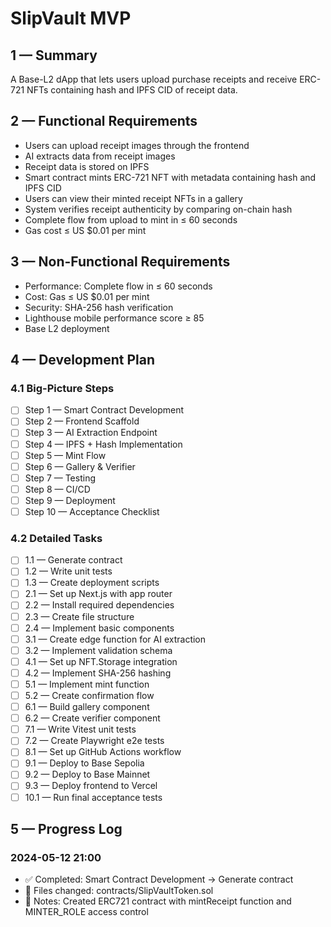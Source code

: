 # SlipVault MVP

## 1 — Summary
A Base-L2 dApp that lets users upload purchase receipts and receive ERC-721 NFTs containing hash and IPFS CID of receipt data.

## 2 — Functional Requirements
- Users can upload receipt images through the frontend
- AI extracts data from receipt images
- Receipt data is stored on IPFS
- Smart contract mints ERC-721 NFT with metadata containing hash and IPFS CID
- Users can view their minted receipt NFTs in a gallery
- System verifies receipt authenticity by comparing on-chain hash
- Complete flow from upload to mint in ≤ 60 seconds
- Gas cost ≤ US $0.01 per mint

## 3 — Non-Functional Requirements
- Performance: Complete flow in ≤ 60 seconds
- Cost: Gas ≤ US $0.01 per mint
- Security: SHA-256 hash verification
- Lighthouse mobile performance score ≥ 85
- Base L2 deployment

## 4 — Development Plan
### 4.1 Big-Picture Steps
- [ ] Step 1 — Smart Contract Development
- [ ] Step 2 — Frontend Scaffold
- [ ] Step 3 — AI Extraction Endpoint
- [ ] Step 4 — IPFS + Hash Implementation
- [ ] Step 5 — Mint Flow
- [ ] Step 6 — Gallery & Verifier
- [ ] Step 7 — Testing
- [ ] Step 8 — CI/CD
- [ ] Step 9 — Deployment
- [ ] Step 10 — Acceptance Checklist

### 4.2 Detailed Tasks
- [ ] 1.1 — Generate contract
- [ ] 1.2 — Write unit tests
- [ ] 1.3 — Create deployment scripts
- [ ] 2.1 — Set up Next.js with app router
- [ ] 2.2 — Install required dependencies
- [ ] 2.3 — Create file structure
- [ ] 2.4 — Implement basic components
- [ ] 3.1 — Create edge function for AI extraction
- [ ] 3.2 — Implement validation schema
- [ ] 4.1 — Set up NFT.Storage integration
- [ ] 4.2 — Implement SHA-256 hashing
- [ ] 5.1 — Implement mint function
- [ ] 5.2 — Create confirmation flow
- [ ] 6.1 — Build gallery component
- [ ] 6.2 — Create verifier component
- [ ] 7.1 — Write Vitest unit tests
- [ ] 7.2 — Create Playwright e2e tests
- [ ] 8.1 — Set up GitHub Actions workflow
- [ ] 9.1 — Deploy to Base Sepolia
- [ ] 9.2 — Deploy to Base Mainnet
- [ ] 9.3 — Deploy frontend to Vercel
- [ ] 10.1 — Run final acceptance tests

## 5 — Progress Log
### 2024-05-12 21:00
- ✅ Completed: Smart Contract Development → Generate contract
- 📄 Files changed: contracts/SlipVaultToken.sol
- 📝 Notes: Created ERC721 contract with mintReceipt function and MINTER_ROLE access control 